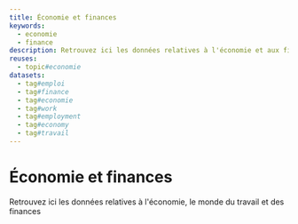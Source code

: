 ```yaml
---
title: Économie et finances
keywords:
  - economie
  - finance
description: Retrouvez ici les données relatives à l'économie et aux finances
reuses:
  - topic#economie
datasets:
  - tag#emploi
  - tag#finance
  - tag#economie
  - tag#work
  - tag#employment
  - tag#economy
  - tag#travail
---
```


# Économie et finances

Retrouvez ici les données relatives à l'économie, le monde du travail et des finances
